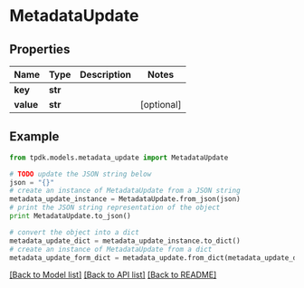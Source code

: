 # MetadataUpdate



## Properties
Name | Type | Description | Notes
------------ | ------------- | ------------- | -------------
**key** | **str** |  | 
**value** | **str** |  | [optional] 

## Example

```python
from tpdk.models.metadata_update import MetadataUpdate

# TODO update the JSON string below
json = "{}"
# create an instance of MetadataUpdate from a JSON string
metadata_update_instance = MetadataUpdate.from_json(json)
# print the JSON string representation of the object
print MetadataUpdate.to_json()

# convert the object into a dict
metadata_update_dict = metadata_update_instance.to_dict()
# create an instance of MetadataUpdate from a dict
metadata_update_form_dict = metadata_update.from_dict(metadata_update_dict)
```
[[Back to Model list]](../README.md#documentation-for-models) [[Back to API list]](../README.md#documentation-for-api-endpoints) [[Back to README]](../README.md)


